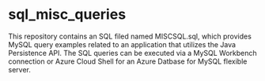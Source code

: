 # sql_misc_queries

This repository contains an SQL filed named MISCSQL.sql, which provides MySQL query examples related to an application that utilizes the Java Persistence API. The SQL queries can be executed via a MySQL Workbench connection or Azure Cloud Shell for an Azure Datbase for MySQL flexible server. 
